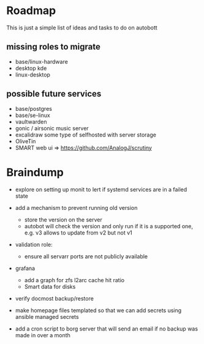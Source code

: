 # Roadmap

This is just a simple list of ideas and tasks to do on autobott

## missing roles to migrate
* base/linux-hardware 
* desktop kde
* linux-desktop

## possible future services

* base/postgres
* base/se-linux
* vaultwarden
* gonic / airsonic music server
* excalidraw some type of selfhosted with server storage
* OliveTin
* SMART web ui => https://github.com/AnalogJ/scrutiny

# Braindump

* explore on setting up monit to lert if systemd services are in a failed state
* add a mechanism to prevent running old version
    * store the version on the server
    * autobot will check the version and only run if it is a supported one, e.g. v3 allows to update from v2 but not v1

* validation role:
    * ensure all servarr ports are not publicly available
* grafana
    * add a graph for zfs l2arc cache hit ratio
    * Smart data for disks

* verify docmost backup/restore
* make homepage files templated so that we can add secrets using ansible managed secrets

* add a cron script to borg server that will send an email if no backup was made in over a month